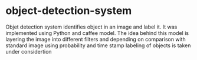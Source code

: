 # object-detection-system
Objet detection system identifies object in an image and label it. It was implemented using Python and caffee model. The idea behind this model is layering the image into different filters and depending on comparison with standard image using probability and time stamp labeling of objects is taken under considertion
